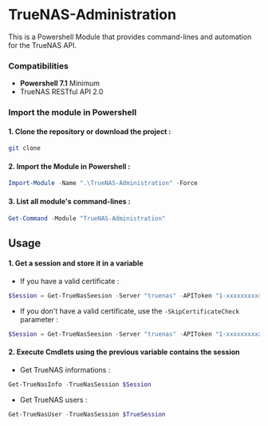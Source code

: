 # TrueNAS-Administration
This is a Powershell Module that provides command-lines and automation for the TrueNAS API.

### Compatibilities
* **Powershell 7.1** Minimum
* TrueNAS RESTful API 2.0

### Import the module in Powershell
#### 1. Clone the repository or download the project :
```bash
git clone 

```
#### 2. Import the Module in Powershell :
```Powershell
Import-Module -Name ".\TrueNAS-Administration" -Force
```

#### 3. List all module's command-lines :
```Powershell
Get-Command -Module "TrueNAS-Administration"
```

## Usage
#### 1. Get a session and store it in a variable
* If you have a valid certificate :
```Powershell
$Session = Get-TrueNasSeesion -Server "truenas" -APIToken "1-xxxxxxxxxxx"
```
* If you don't have a valid certificate, use the `-SkipCertificateCheck` parameter :
```Powershell
$Session = Get-TrueNasSeesion -Server "truenas" -APIToken "1-xxxxxxxxxxx" -SkipCertificateCheck
```
#### 2. Execute Cmdlets using the previous variable contains the session
* Get TrueNAS informations :
```Powershell
Get-TrueNasInfo -TrueNasSession $Session
```
* Get TrueNAS users :
```Powershell
Get-TrueNasUser -TrueNasSession $TrueSession
```